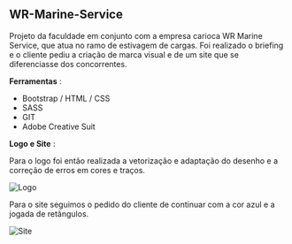 ## WR-Marine-Service

Projeto da faculdade em conjunto com a empresa carioca WR Marine Service, que atua no ramo de estivagem de cargas. Foi realizado o briefing e o cliente pediu a criação de marca visual e de um site que se diferenciasse dos concorrentes.

**Ferramentas** : 

* Bootstrap / HTML / CSS
* SASS
* GIT
* Adobe Creative Suit

**Logo e Site** :

Para o logo foi então realizada a vetorização e adaptação do desenho e a correção de erros em cores e traços.

![Logo](http://imgur.com/ZaJULM1.png)

Para o site seguimos o pedido do cliente de continuar com a cor azul e a jogada de retângulos.

![Site](https://i.imgur.com/GceIFHl.png)
